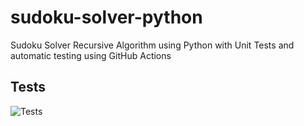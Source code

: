 # sudoku-solver-python
Sudoku Solver Recursive Algorithm using Python with Unit Tests and automatic testing using GitHub Actions

## Tests
![Tests](https://github.com/Eleee28/sudoku-solver-python/actions/workflows/tests.yaml/badge.svg)
